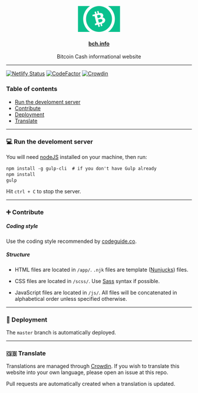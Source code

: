 <div align="center">
  <img src="app/static/img/bitcoin-cash-logo-flag.svg" height="70">
  <h4><a href="https://bch.info" target="_blank">bch.info</a></h4>
  <p>Bitcoin Cash informational website</p>
</div>

<hr>

[![Netlify Status](https://api.netlify.com/api/v1/badges/52d9f701-354f-4e58-9223-d4da49906174/deploy-status)](https://app.netlify.com/sites/bch/deploys) [![CodeFactor](https://www.codefactor.io/repository/github/merc1er/bch.info/badge/master)](https://www.codefactor.io/repository/github/merc1er/bch.info/overview/master) [![Crowdin](https://badges.crowdin.net/bchinfo/localized.svg)](https://crowdin.com/project/bchinfo)

### Table of contents

- [Run the develoment server](#run-the-develoment-server)
- [Contribute](#contribute)
- [Deployment](#deployment)
- [Translate](#translate)

<hr>

### 💻 Run the develoment server

You will need [nodeJS](https://nodejs.org/en/) installed on your machine, then run:

```shell
npm install -g gulp-cli  # if you don't have Gulp already
npm install
gulp
```

Hit `ctrl + C` to stop the server.

<hr>

### ➕ Contribute

##### Coding style

Use the coding style recommended by [codeguide.co](https://codeguide.co).

##### Structure

- HTML files are located in `/app/`. `.njk` files are template ([Nunjucks](https://mozilla.github.io/nunjucks/)) files.

- CSS files are located in `/scss/`. Use [Sass](https://sass-lang.com) syntax if possible.

- JavaScript files are located in `/js/`. All files will be concatenated in alphabetical order unless specified otherwise.

<hr>

### 🚀 Deployment

The `master` branch is automatically deployed.

<hr>

### 🇬🇧 Translate

Translations are managed through [Crowdin](https://crowdin.com/project/bchinfo). If you wish to translate this website into your own language, please open an issue at this repo.

Pull requests are automatically created when a translation is updated.
